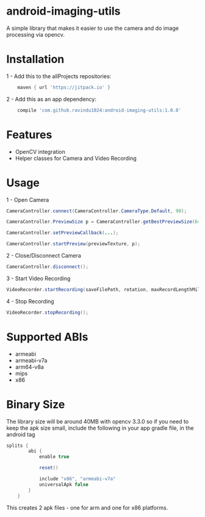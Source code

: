 # android-imaging-utils
A simple library that makes it easier to use the camera and do image processing via opencv.

# Installation
1 - Add this to the allProjects repositories:
```gradle
    maven { url 'https://jitpack.io' }
```
2 - Add this as an app dependency:
```gradle
    compile 'com.github.ravindu1024:android-imaging-utils:1.0.0'
```

# Features
- OpenCV integration
- Helper classes for Camera and Video Recording

# Usage
1 - Open Camera
```java
CameraController.connect(CameraController.CameraType.Default, 90);

CameraController.PreviewSize p = CameraController.getBestPreviewSize(640, 480); //get the best preview matching the aspect ratio

CameraController.setPreviewCallback(...);

CameraController.startPreview(previewTexture, p);
```
2 - Close/Disconnect Camera
```java
CameraController.disconnect();
```
3 - Start Video Recording
```java
VideoRecorder.startRecording(saveFilePath, rotation, maxRecordLengthMillis, camCoderProfile);
```
4 - Stop Recording
```java
VideoRecorder.stopRecording();
```

# Supported ABIs
- armeabi
- armeabi-v7a
- arm64-v8a
- mips
- x86

# Binary Size
The library size will be around 40MB with opencv 3.3.0 so if you need to keep the apk size small, include the following in your app gradle file, in the android tag
```gradle
splits {
        abi {
            enable true

            reset()

            include "x86", "armeabi-v7a"
            universalApk false
        }
    }
```
This creates 2 apk files - one for arm and one for x86 platforms.
